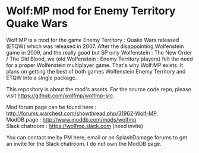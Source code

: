 # Wolf:MP mod for Enemy Territory Quake Wars
Wolf:MP is a mod for the game Enemy Territory : Quake Wars released (ETQW) which was released in 2007.
After the disappointing Wolfenstein game in 2009, and the really good but SP only Wolfenstein : The New Order / The Old Blood, we (old Wolfenstein : Enemy Territory players) felt the need for a proper Wolfenstein multiplayer game. That's why Wolf:MP exists. 
It plans on getting the best of both games Wolfenstein:Enemy Territory and ETQW into a single package.

This repository is about the mod's assets. For the source code repo, please visit https://github.com/wolfmp/wolfmp-src.  

Mod forum page can be found here : http://forums.warchest.com/showthread.php/31962-Wolf-MP.  
ModDB page : http://www.moddb.com/mods/wolfmp  
Slack chatroom : https://wolfmp.slack.com (need invite)  
  
You can contact me by PM here, email or on SplashDamage forums to get an invite for the Slack chatroom. I do not own the ModDB page.
